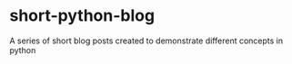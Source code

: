 # short-python-blog
A series of short blog posts created to demonstrate different concepts in python
